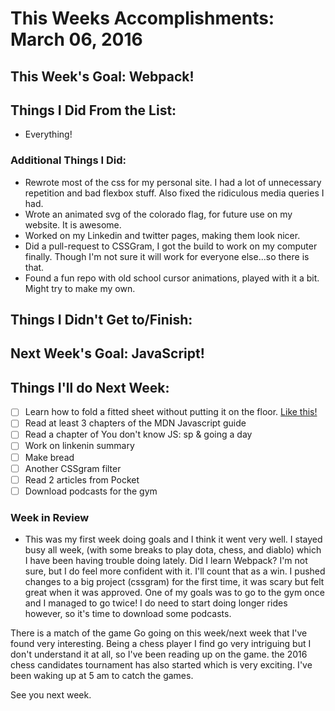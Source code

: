 # This Weeks Accomplishments: March 06, 2016

## This Week's Goal: Webpack!

## Things I Did From the List:

- Everything!

### Additional Things I Did:

- Rewrote most of the css for my personal site. I had a lot of unnecessary repetition and bad flexbox stuff. Also fixed the ridiculous media queries I had.
- Wrote an animated svg of the colorado flag, for future use on my website. It is awesome.
- Worked on my Linkedin and twitter pages, making them look nicer.
- Did a pull-request to CSSGram, I got the build to work on my computer finally. Though I'm not sure it will work for everyone else...so there is that.
- Found a fun repo with old school cursor animations, played with it a bit. Might try to make my own.

## Things I Didn't Get to/Finish:

## Next Week's Goal: JavaScript!

## Things I'll do Next Week:

- [ ] Learn how to fold a fitted sheet without putting it on the floor. [Like this!](https://www.youtube.com/watch?v=_Z5k9nWcuFc)
- [ ] Read at least 3 chapters of the MDN Javascript guide
- [ ] Read a chapter of You don't know JS: sp & going a day
- [ ] Work on linkenin summary
- [ ] Make bread
- [ ] Another CSSgram filter
- [ ] Read 2 articles from Pocket
- [ ] Download podcasts for the gym

### Week in Review

- This was my first week doing goals and I think it went very well. I stayed busy all week, (with some breaks to play dota, chess, and diablo) which I have been having trouble doing lately. Did I learn Webpack?
I'm not sure, but I do feel more confident with it. I'll count that as a win. I pushed changes to a big project (cssgram) for the first time, it was scary but felt great when it was approved.
One of my goals was to go to the gym once and I managed to go twice! I do need to start doing longer rides however, so it's time to download some podcasts.  

There is a match of the game Go going on this week/next week that I've found very interesting. Being a chess player I find go very intriguing but I don't understand it at all, so I've been reading up on the game.
the 2016 chess candidates tournament has also started which is very exciting. I've been waking up at 5 am to catch the games. 

See you next week.
